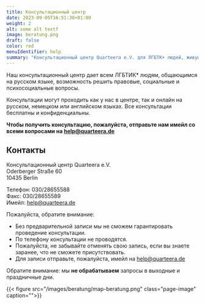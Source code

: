 ```yaml
---
title: Консультационный центр
date: 2023-09-05T16:51:38+01:00
weight: 2
alt: some alt textf
image: beratung.png
draft: false
color: red
menuIdentifier: help
summary: "Консультационный центр Quarteera e.V. для ЛГБТК+ людей, живущих в Германии и общающихся на русском языке."
---
```


Наш консультационный центр дает всем ЛГБТИК\* людям, общающимся на русском языке, возможность решить правовые, социальные и психосоциальные вопросы.

Консультации могут проходить как у нас в центре, так и онлайн на русском, немецком или английском языках. Все консультации бесплатны и конфиденциальны.


**Чтобы получить консультацию, пожалуйста, отправьте нам имейл со всеми вопросами на help@quarteera.de**

## Контакты
Консультационный центр Quarteera e.V. \
Oderberger Straße 60 \
10435 Berlin

Телефон: 030/28655588 \
Факс: 030/28655589 \
Имейл: help@quarteera.de

Пожалуйста, обратите внимание:
* Без предварительной записи мы не сможем гарантировать проведение консультации.
* По телефону консультации не проводятся.
* Пожалуйста, не забывайте отменять свою запись, если вы знаете заранее, что не сможете присутствовать.
* Для записи отправьте, пожалуйста, имейл на help@quarteera.de

Обратите внимание: мы **не обрабатываем** запросы в выходные и праздничные дни. 

{{< figure src="/images/beratung/map-beratung.png" class="page-image" caption="">}}